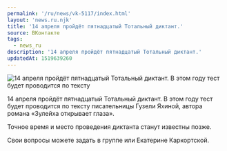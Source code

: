 ```yaml
---
permalink: '/ru/news/vk-5117/index.html'
layout: 'news.ru.njk'
title: '14 апреля пройдёт пятнадцатый Тотальный диктант.'
source: ВКонтакте
tags:
  - news_ru
description: '14 апреля пройдёт пятнадцатый Тотальный диктант.'
updatedAt: 1519639260
---
```

![14 апреля пройдёт пятнадцатый Тотальный диктант. В этом году тест будет проводится по тексту](https://sun9-24.userapi.com/impf/c831209/v831209969/885b9/jMs3qrnKfGY.jpg?size=1280x748&quality=96&sign=6a9414fb8c036cac15332504a4199019&c_uniq_tag=CxyKiHaW0ndw7PeuTKsn7TprsSdO2jyDhYLvjsabjig&type=album)

14 апреля пройдёт пятнадцатый Тотальный диктант. В этом году тест будет проводится по тексту писательницы Гузели Яхиной, автора романа «Зулейха открывает глаза».

Точное время и место проведения диктанта станут известны позже.

Свои вопросы можете задать в группе или Екатерине Каркортской.
